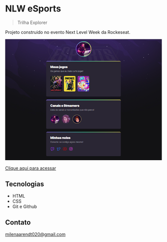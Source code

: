 # NLW eSports

> Trilha Explorer

Projeto construido no evento Next Level Week da Rockeseat.

![preview](./.github/preview.png)

[Clique aqui para acessar](https://milenarendt.github.io/NLW-Esports-Explorer)

## Tecnologias

- HTML
- CSS
- Git e Github


## Contato

milenaarendt020@gmail.com